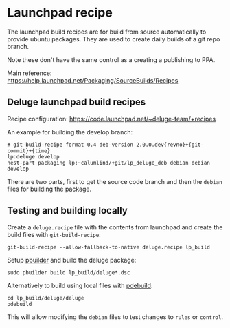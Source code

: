 # Launchpad recipe

The launchpad build recipes are for build from source automatically to provide
ubuntu packages. They are used to create daily builds of a git repo branch.

Note these don't have the same control as a creating a publishing to PPA.

Main reference: https://help.launchpad.net/Packaging/SourceBuilds/Recipes

## Deluge launchpad build recipes

Recipe configuration: https://code.launchpad.net/~deluge-team/+recipes

An example for building the develop branch:

    # git-build-recipe format 0.4 deb-version 2.0.0.dev{revno}+{git-commit}+{time}
    lp:deluge develop
    nest-part packaging lp:~calumlind/+git/lp_deluge_deb debian debian develop

There are two parts, first to get the source code branch and then the `debian`
files for building the package.

## Testing and building locally

Create a `deluge.recipe` file with the contents from launchpad and create the
build files with `git-build-recipe`:

    git-build-recipe --allow-fallback-to-native deluge.recipe lp_build

Setup [pbuilder] and build the deluge package:

    sudo pbuilder build lp_build/deluge*.dsc

Alternatively to build using local files with [pdebuild]:

    cd lp_build/deluge/deluge
    pdebuild

This will allow modifying the `debian` files to test changes to `rules` or
`control`.

[pbuilder]: https://wiki.ubuntu.com/PbuilderHowto
[pdebuild]: https://wiki.ubuntu.com/PbuilderHowto#pdebuild
